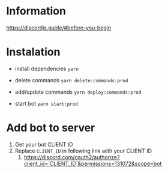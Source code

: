 # Information

https://discordjs.guide/#before-you-begin

# Instalation

-   install dependencies
    `yarn`

-   delete commands
    `yarn delete:commands:prod`

-   add/update commands
    `yarn deploy:commands:prod`

-   start bot
    `yarn start:prod`

# Add bot to server

1. Get your bot CLIENT ID
2. Replace `CLIENT_ID` in following link with your CLIENT ID
    1. https://discord.com/oauth2/authorize?client_id=`CLIENT_ID`&permissions=131072&scope=bot
